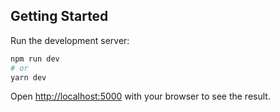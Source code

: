 ## Getting Started

Run the development server:

```bash
npm run dev
# or
yarn dev
```

Open [http://localhost:5000](http://localhost:5000) with your browser to see the result.

